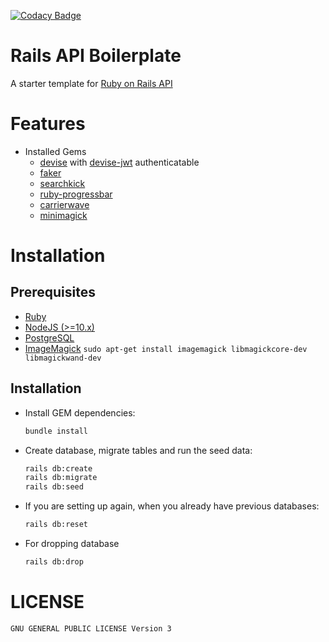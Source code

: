 [![Codacy Badge](https://app.codacy.com/project/badge/Grade/cc0b1c55e4e443869e9473327b0abed3)](https://www.codacy.com/gh/nejdetkadir/rails-api-boilerplate/dashboard?utm_source=github.com&amp;utm_medium=referral&amp;utm_content=nejdetkadir/rails-api-boilerplate&amp;utm_campaign=Badge_Grade)

# Rails API Boilerplate
A starter template for [Ruby on Rails API](https://guides.rubyonrails.org/api_app.html)

# Features
- Installed Gems
  - [devise](https://github.com/heartcombo/devise) with [devise-jwt](https://github.com/waiting-for-dev/devise-jwt) authenticatable
  - [faker](https://github.com/faker-ruby/faker)
  - [searchkick](https://github.com/ankane/searchkick)
  - [ruby-progressbar](https://github.com/jfelchner/ruby-progressbar)
  - [carrierwave](https://github.com/carrierwaveuploader/carrierwave)
  - [minimagick](https://github.com/minimagick/minimagick)

# Installation
## Prerequisites
- [Ruby](https://rvm.io/)
- [NodeJS (>=10.x)](https://nodejs.org/en/download/package-manager/#debian-and-ubuntu-based-linux-distributions)
- [PostgreSQL](https://www.postgresql.org/download/)
- [ImageMagick](https://imagemagick.org/) `sudo apt-get install imagemagick libmagickcore-dev libmagickwand-dev`

## Installation
- Install GEM dependencies:

  ```bash
  bundle install
  ```

- Create database, migrate tables and run the seed data:

  ```bash
  rails db:create
  rails db:migrate
  rails db:seed
  ```

- If you are setting up again, when you already have previous databases:

  ```bash
  rails db:reset
  ```
- For dropping database
  ```bash
  rails db:drop
  ``` 

# LICENSE
```
GNU GENERAL PUBLIC LICENSE Version 3
```